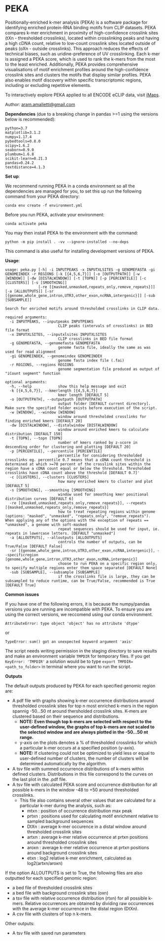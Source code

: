 # PEKA
Positionally-enriched k-mer analysis (PEKA) is a software package for identifying enriched protein-RNA binding motifs from CLIP datasets. PEKA compares k-mer enrichment in proximity of high-confidence crosslink sites (tXn - thresholded crosslinks), located within crosslinking peaks and having a high cDNA count, relative to low-count crosslink sites located outside of peaks (oXn - outside crosslinks). This approach reduces the effects of technical biases, such as uridine-preference of UV crosslinking. Each k-mer is assigned a PEKA score, which is used to rank the k-mers from the most to the least enriched. Additionally, PEKA provides comprehensive visualisations of motif enrichment profiles around the high-confidence crosslink sites and clusters the motifs that display similar profiles. PEKA also enables motif discovery within specific transcriptomic regions, including or excluding repetitive elements.

To interactively explore PEKA applied to all ENCODE eCLIP data, visit [iMaps](https://imaps.goodwright.org/apps/peka/).

Author: aram.amalietti@gmail.com


**Dependencies** (due to a breaking change in pandas >=1 using the versions below is recommended):
```
python=3.7
matplotlib=3.1.2
numpy=1.17.4
pybedtools=0.8.0
scipy=1.6.2
seaborn=0.9.0
plumbum=1.6.8
scikit-learn=0.21.3
pandas=0.24.2
textdistance=4.1.3
```

**Set up**:

We recommend running PEKA in a conda environment so all the dependencies are managed for you, to set this up run the following command from your PEKA directory:
```
conda env create -f environment.yml
```
Before you run PEKA, activate your environment:
```
conda activate peka
```

You may then install PEKA to the environment with the command:
```
python -m pip install . -vv --ignore-installed --no-deps
```
This command is also useful for installing development versions of PEKA.

**Usage**:
```
usage: peka.py [-h] -i INPUTPEAKS -x INPUTXLSITES -g GENOMEFASTA -gi GENOMEINDEX -r REGIONS [-k [{4,5,6,7}]] [-o [OUTPUTPATH]] [-w [WINDOW]] [-dw [DISTALWINDOW]] [-t [TOPN]] [-p [PERCENTILE]] [-c [CLUSTERS]] [-s [SMOOTHING]]
               [-re [{masked,unmasked,repeats_only,remove_repeats}]] [-a [ALLOUTPUTS]] [-sr [{genome,whole_gene,intron,UTR3,other_exon,ncRNA,intergenic}]] [-sub [SUBSAMPLE]]

Search for enriched motifs around thresholded crosslinks in CLIP data.

required arguments:
  -i INPUTPEAKS, --inputpeaks INPUTPEAKS
                        CLIP peaks (intervals of crosslinks) in BED file format
  -x INPUTXLSITES, --inputxlsites INPUTXLSITES
                        CLIP crosslinks in BED file format
  -g GENOMEFASTA, --genomefasta GENOMEFASTA
                        genome fasta file, ideally the same as was used for read alignment
  -gi GENOMEINDEX, --genomeindex GENOMEINDEX
                        genome fasta index file (.fai)
  -r REGIONS, --regions REGIONS
                        genome segmentation file produced as output of "iCount segment" function

optional arguments:
  -h, --help            show this help message and exit
  -k [{4,5,6,7}], --kmerlength [{4,5,6,7}]
                        kmer length [DEFAULT 5]
  -o [OUTPUTPATH], --outputpath [OUTPUTPATH]
                        output folder [DEFAULT current directory]. Make sure the specified folder exists before execution of the script.
  -w [WINDOW], --window [WINDOW]
                        window around thresholded crosslinks for finding enriched kmers [DEFAULT 20]
  -dw [DISTALWINDOW], --distalwindow [DISTALWINDOW]
                        window around enriched kmers to calculate distribution [DEFAULT 150]
  -t [TOPN], --topn [TOPN]
                        number of kmers ranked by z-score in descending order for clustering and plotting [DEFAULT 20]
  -p [PERCENTILE], --percentile [PERCENTILE]
                        percentile for considering thresholded crosslinks eg. percentile 0.7 means that a cDNA count threshold is determined at which >=70 percent of the crosslink sites within the region have a cDNA count equal or below the threshold. Thresholded crosslinks have cDNA count above the threshold [DEFAULT 0.7]'
  -c [CLUSTERS], --clusters [CLUSTERS]
                        how many enriched kmers to cluster and plot [DEFAULT 5]
  -s [SMOOTHING], --smoothing [SMOOTHING]
                        window used for smoothing kmer positional distribution curves [DEFAULT 6]
  -re [{masked,unmasked,repeats_only,remove_repeats}], --repeats [{masked,unmasked,repeats_only,remove_repeats}]
                        how to treat repeating regions within genome (options: "masked", "unmasked", "repeats_only", "remove_repeats"). When applying any of the options with the exception of repeats == "unmasked", a genome with soft-masked
                        repeat sequences should be used for input, ie. repeats in lowercase letters. [DEFAULT "unmasked"]
  -a [ALLOUTPUTS], --alloutputs [ALLOUTPUTS]
                        controls the number of outputs, can be True/False [DEFAULT False]
  -sr [{genome,whole_gene,intron,UTR3,other_exon,ncRNA,intergenic}], --specificregion [genome,whole_gene,intron,UTR3,other_exon,ncRNA,intergenic}]
                        choose to run PEKA on a specific region only, to specify multiple regions enter them space separated [DEFAULT None]
  -sub [SUBSAMPLE], --subsample [SUBSAMPLE]
                        if the crosslinks file is large, they can be subsampled to reduce runtime, can be True/False, recommended is True [DEFAULT True]
```

**Common issues**

If you have one of the following errors, it is because the numpy/pandas versions you are running are incompatible with PEKA.
To ensure you are using the correct versions, we reccomend using our conda environment.
```
AttributeError: type object 'object' has no attribute 'dtype'
```
or
```
TypeError: sum() got an unexpected keyword argument 'axis'
```
The script needs writing permission in the staging directory to save results and make an environment variable `TMPDIR` for temporary files. 
If you get `KeyError: 'TMPDIR'` a solution would be to type `export TMPDIR=<path_to_folder>` in terminal where you want to run the script.

**Outputs**

The default outputs produced by PEKA for each specified genomic region are:
- A pdf file with graphs showing k-mer occurrence distributions around thresholded crosslink sites for top n most enriched k-mers in the region spannig 
-50...50 nt around thersholded crosslink sites. K-mers are clustered based on their sequence and distributions. 
    - **NOTE: Even though top k-mers are selected with respect to the user-defined window, the graphs of top k-mers are not scaled to the selected window and 
    are always plotted in the -50...50 nt range.**
    - y-axis on the plots denotes a % of thresholded crosslinks for which a particular k-mer occurs at a specified position (y-axis).
    - **NOTE:** If clustering could not be optimized to yield less or equal to user-defined number of clusters, the number of clusters will be determined
    automatically by the algorithm.
- A tsv file with summed occurrence distributions of k-mers within defined clusters. Distributions in this file correspond to the curves on the last plot in the .pdf file.
- A tsv file with calculated PEKA score and occurrence distribution for all possible k-mers in the window -48 to +50 around thresholded crosslinks. 
  - This file also contains several other values that are calculated for a particular k-mer during the analysis, such as:
    - mtxn :  position of occurrence distribution max peak
    - prtxn : positions used for calculating motif enrichment relative to sampled background sequences
    - DtXn : average k-mer occurence in a distal window around thresholded crosslink sites
    - artxn : average k-mer relative occurrence at prtxn positions around thresholded crosslink sites
    - aroxn : average k-mer relative occurrence at prtxn positions around background crosslink sites
    - etxn : log2 relative k-mer enrichment, calculated as log2(artxn/aroxn)

If the option ALLOUTPUTS is set to True, the following files are also outputted for each specified genomic region:
- a bed file of thresholded crosslink sites
- a bed file with background crosslink sites (oxn)
- a tsv file with relative occurrence distribution (rtxn) for all possible k-mers. Relative occurrences are obtained by dividing raw occurrences with the average k-mer occurrence in the distal region (DtXn).
- A csv file with clusters of top n k-mers.

Other outputs:
- A tsv file with saved run parameters
